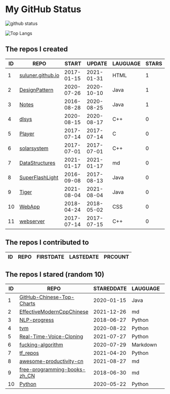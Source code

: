 # My GitHub Status

<img src="https://github-readme-stats-1.yihong0618.vercel.app/api?username=ThaddeusJiang&show_icons=true&&&hide_title=true&count_private=true" alt="github status" />

![Top Langs](https://github-readme-stats-1.yihong0618.vercel.app/api/top-langs/?username=ThaddeusJiang&layout=compact)

<!--START_SECTION:my_github-->
## The repos I created
| ID |                               REPO                                |   START    |   UPDATE   | LAUGUAGE | STARS |
|----|-------------------------------------------------------------------|------------|------------|----------|-------|
|  1 | [suluner.github.io](https://github.com/suluner/suluner.github.io) | 2017-01-15 | 2021-01-31 | HTML     |     1 |
|  2 | [DesignPattern](https://github.com/suluner/DesignPattern)         | 2020-07-26 | 2020-10-10 | Java     |     1 |
|  3 | [Notes](https://github.com/suluner/Notes)                         | 2016-08-28 | 2020-08-25 | Java     |     1 |
|  4 | [dlsys](https://github.com/suluner/dlsys)                         | 2020-08-15 | 2020-08-17 | C++      |     0 |
|  5 | [Player](https://github.com/suluner/Player)                       | 2017-07-14 | 2017-07-14 | C        |     0 |
|  6 | [solarsystem](https://github.com/suluner/solarsystem)             | 2017-07-01 | 2017-07-01 | C++      |     0 |
|  7 | [DataStructures](https://github.com/suluner/DataStructures)       | 2021-01-17 | 2021-01-17 | md       |     0 |
|  8 | [SuperFlashLight](https://github.com/suluner/SuperFlashLight)     | 2016-09-08 | 2017-08-13 | Java     |     0 |
|  9 | [Tiger](https://github.com/suluner/Tiger)                         | 2021-08-04 | 2021-08-04 | Java     |     0 |
| 10 | [WebApp](https://github.com/suluner/WebApp)                       | 2018-04-24 | 2018-05-02 | CSS      |     0 |
| 11 | [webserver](https://github.com/suluner/webserver)                 | 2017-07-14 | 2017-07-15 | C++      |     0 |

## The repos I contributed to
| ID | REPO | FIRSTDATE | LASTEDATE | PRCOUNT |
|----|------|-----------|-----------|---------|

## The repos I stared (random 10)
| ID |                                           REPO                                            | STAREDDATE | LAUGUAGE | LATESTUPDATE |
|----|-------------------------------------------------------------------------------------------|------------|----------|--------------|
|  1 | [GitHub-Chinese-Top-Charts](https://github.com/GrowingGit/GitHub-Chinese-Top-Charts)      | 2020-01-15 | Java     | 2022-01-22   |
|  2 | [EffectiveModernCppChinese](https://github.com/kelthuzadx/EffectiveModernCppChinese)      | 2021-12-26 | md       | 2022-01-22   |
|  3 | [NLP-progress](https://github.com/sebastianruder/NLP-progress)                            | 2018-06-27 | Python   | 2022-01-22   |
|  4 | [tvm](https://github.com/tqchen/tvm)                                                      | 2020-08-22 | Python   | 2021-11-17   |
|  5 | [Real-Time-Voice-Cloning](https://github.com/CorentinJ/Real-Time-Voice-Cloning)           | 2021-07-27 | Python   | 2022-01-22   |
|  6 | [fucking-algorithm](https://github.com/labuladong/fucking-algorithm)                      | 2020-07-29 | Markdown | 2022-01-23   |
|  7 | [tf_repos](https://github.com/lambdaji/tf_repos)                                          | 2021-04-20 | Python   | 2022-01-18   |
|  8 | [awesome-productivity-cn](https://github.com/eastlakeside/awesome-productivity-cn)        | 2021-08-27 | md       | 2022-01-21   |
|  9 | [free-programming-books-zh_CN](https://github.com/justjavac/free-programming-books-zh_CN) | 2018-06-30 | md       | 2022-01-23   |
| 10 | [Python](https://github.com/TheAlgorithms/Python)                                         | 2020-05-22 | Python   | 2022-01-23   |

<!--END_SECTION:my_github-->